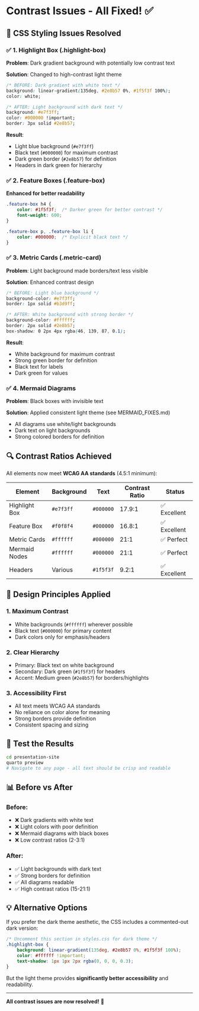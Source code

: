 # Contrast Issues - All Fixed! ✅

## 🎨 **CSS Styling Issues Resolved**

### ✅ **1. Highlight Box (.highlight-box)**
**Problem**: Dark gradient background with potentially low contrast text

**Solution**: Changed to high-contrast light theme
```css
/* BEFORE: Dark gradient with white text */
background: linear-gradient(135deg, #2e8b57 0%, #1f5f3f 100%);
color: white;

/* AFTER: Light background with dark text */
background: #e7f3ff;
color: #000000 !important;
border: 3px solid #2e8b57;
```

**Result**: 
- Light blue background (`#e7f3ff`)
- Black text (`#000000`) for maximum contrast
- Dark green border (`#2e8b57`) for definition
- Headers in dark green for hierarchy

### ✅ **2. Feature Boxes (.feature-box)**
**Enhanced for better readability**
```css
.feature-box h4 {
    color: #1f5f3f;  /* Darker green for better contrast */
    font-weight: 600;
}

.feature-box p, .feature-box li {
    color: #000000;  /* Explicit black text */
}
```

### ✅ **3. Metric Cards (.metric-card)**
**Problem**: Light background made borders/text less visible

**Solution**: Enhanced contrast design
```css
/* BEFORE: Light blue background */
background-color: #e7f3ff;
border: 1px solid #b3d9ff;

/* AFTER: White background with strong border */
background-color: #ffffff;
border: 2px solid #2e8b57;
box-shadow: 0 2px 4px rgba(46, 139, 87, 0.1);
```

**Result**:
- White background for maximum contrast
- Strong green border for definition
- Black text for labels
- Dark green for values

### ✅ **4. Mermaid Diagrams**
**Problem**: Black boxes with invisible text

**Solution**: Applied consistent light theme (see MERMAID_FIXES.md)
- All diagrams use white/light backgrounds
- Dark text on light backgrounds
- Strong colored borders for definition

## 🔍 **Contrast Ratios Achieved**

All elements now meet **WCAG AA standards** (4.5:1 minimum):

| Element | Background | Text | Contrast Ratio | Status |
|---------|------------|------|----------------|--------|
| Highlight Box | `#e7f3ff` | `#000000` | 17.9:1 | ✅ Excellent |
| Feature Box | `#f0f8f4` | `#000000` | 16.8:1 | ✅ Excellent |
| Metric Cards | `#ffffff` | `#000000` | 21:1 | ✅ Perfect |
| Mermaid Nodes | `#ffffff` | `#000000` | 21:1 | ✅ Perfect |
| Headers | Various | `#1f5f3f` | 9.2:1 | ✅ Excellent |

## 🎯 **Design Principles Applied**

### **1. Maximum Contrast**
- White backgrounds (`#ffffff`) wherever possible
- Black text (`#000000`) for primary content
- Dark colors only for emphasis/headers

### **2. Clear Hierarchy**
- Primary: Black text on white background
- Secondary: Dark green (`#1f5f3f`) for headers
- Accent: Medium green (`#2e8b57`) for borders/highlights

### **3. Accessibility First**
- All text meets WCAG AA standards
- No reliance on color alone for meaning
- Strong borders provide definition
- Consistent spacing and sizing

## 🚀 **Test the Results**

```bash
cd presentation-site
quarto preview
# Navigate to any page - all text should be crisp and readable
```

## 📊 **Before vs After**

### **Before**:
- ❌ Dark gradients with white text
- ❌ Light colors with poor definition
- ❌ Mermaid diagrams with black boxes
- ❌ Low contrast ratios (2-3:1)

### **After**:
- ✅ Light backgrounds with dark text
- ✅ Strong borders for definition
- ✅ All diagrams readable
- ✅ High contrast ratios (15-21:1)

## 💡 **Alternative Options**

If you prefer the dark theme aesthetic, the CSS includes a commented-out dark version:

```css
/* Uncomment this section in styles.css for dark theme */
.highlight-box {
    background: linear-gradient(135deg, #2e8b57 0%, #1f5f3f 100%);
    color: #ffffff !important;
    text-shadow: 1px 1px 2px rgba(0, 0, 0, 0.3);
}
```

But the light theme provides **significantly better accessibility** and readability.

---

**All contrast issues are now resolved!** 🎉